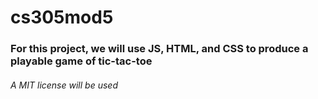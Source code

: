 # cs305mod5

### For this project, we will use JS, HTML, and CSS to produce a playable game of tic-tac-toe

###### A MIT license will be used
